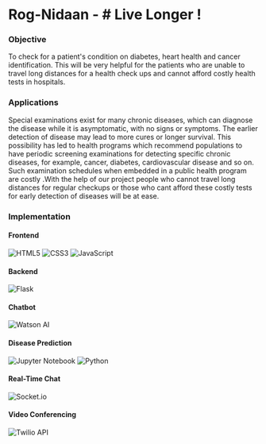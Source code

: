 # Rog-Nidaan - # Live Longer !

### Objective
To check for a patient's condition on diabetes, heart health and cancer identification. This will be very helpful for the patients who are unable to travel long distances for a health check ups and cannot afford costly health tests in hospitals.

### Applications
Special examinations exist for many chronic diseases, which can diagnose the disease while it is asymptomatic, with no signs or symptoms. The earlier detection of disease may lead to more cures or longer survival. This possibility has led to health programs which recommend populations to have periodic screening examinations for detecting specific chronic diseases, for example, cancer, diabetes, cardiovascular disease and so on. Such examination schedules when embedded in a public health program are costly .With the help of our project people who cannot travel long distances for regular checkups or those who cant afford these costly tests for early detection of diseases will be at ease.

### Implementation 

#### Frontend 
![HTML5](https://img.shields.io/badge/html5-%23E34F26.svg?style=for-the-badge&logo=html5&logoColor=white)
![CSS3](https://img.shields.io/badge/css3-%231572B6.svg?style=for-the-badge&logo=css3&logoColor=white) 
![JavaScript](https://img.shields.io/badge/javascript-%23323330.svg?style=for-the-badge&logo=javascript&logoColor=%23F7DF1E)

#### Backend
![Flask](https://img.shields.io/badge/flask-%23000.svg?style=for-the-badge&logo=flask&logoColor=white)

#### Chatbot
![Watson AI](https://img.shields.io/badge/-WatsonAI-800080?style=for-the-badge&logo=ibmwatson&logoColor=white)

#### Disease Prediction
![Jupyter Notebook](https://img.shields.io/badge/jupyter-00b3b3?style=for-the-badge&logo=jupyter&logoColor=white)
![Python](https://img.shields.io/badge/python-3670A0?style=for-the-badge&logo=python&logoColor=ffdd54)

#### Real-Time Chat
![Socket.io](https://img.shields.io/badge/Socket.io-black?style=for-the-badge&logo=socket.io&badgeColor=010101)

#### Video Conferencing
![Twilio API](https://img.shields.io/badge/TwilioAPI-F22F46?style=for-the-badge&logo=twilio&badgeColor=010101)
